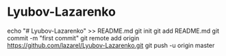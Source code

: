 # Lyubov-Lazarenko
echo "# Lyubov-Lazarenko" >> README.md
git init
git add README.md
git commit -m "first commit"
git remote add origin https://github.com/lazarel/Lyubov-Lazarenko.git
git push -u origin master
